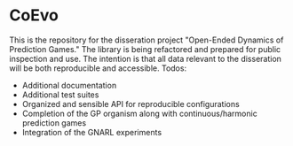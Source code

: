 # CoEvo
This is the repository for the disseration project "Open-Ended Dynamics of Prediction Games."
The library is being refactored and prepared for public inspection and use. The intention is
that all data relevant to the disseration will be both reproducible and accessible.
Todos:
* Additional documentation
* Additional test suites
* Organized and sensible API for reproducible configurations
* Completion of the GP organism along with continuous/harmonic prediction games
* Integration of the GNARL experiments

